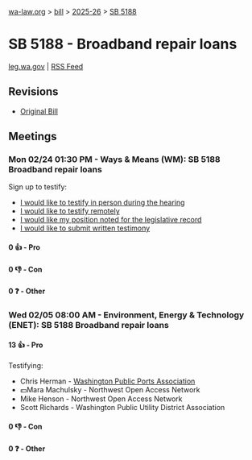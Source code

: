 [wa-law.org](/) > [bill](/bill/) > [2025-26](/bill/2025-26/) > [SB 5188](/bill/2025-26/sb/5188/)

# SB 5188 - Broadband repair loans
[leg.wa.gov](https://app.leg.wa.gov/billsummary?BillNumber=5188&Year=2025&Initiative=false) | [RSS Feed](./rss.xml)

## Revisions
* [Original Bill](1/)

## Meetings
### Mon 02/24 01:30 PM - Ways & Means (WM): SB 5188 Broadband repair loans
Sign up to testify:
* [I would like to testify in person during the hearing](https://app.leg.wa.gov/csi/Testifier/Add?chamber=House&mId=32887&aId=164865&caId=26109&tId=1)
* [I would like to testify remotely](https://app.leg.wa.gov/csi/Testifier/Add?chamber=House&mId=32887&aId=164865&caId=26109&tId=2)
* [I would like my position noted for the legislative record](https://app.leg.wa.gov/csi/Testifier/Add?chamber=House&mId=32887&aId=164865&caId=26109&tId=3)
* [I would like to submit written testimony](https://app.leg.wa.gov/csi/Testifier/Add?chamber=House&mId=32887&aId=164865&caId=26109&tId=4)

#### 0 👍 - Pro

#### 0 👎 - Con

#### 0 ❓ - Other

### Wed 02/05 08:00 AM - Environment, Energy & Technology (ENET): SB 5188 Broadband repair loans
#### 13 👍 - Pro
Testifying:
* Chris Herman - [Washington Public Ports Association](/org/washington_public_ports_association/)
* 💵Mara Machulsky - Northwest Open Access Network
* Mike Henson - Northwest Open Access Network
* Scott Richards - Washington Public Utility District Association

#### 0 👎 - Con

#### 0 ❓ - Other
